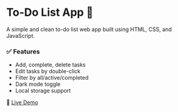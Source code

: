 # To-Do List App 📝

A simple and clean to-do list web app built using HTML, CSS, and JavaScript.

### ✅ Features
- Add, complete, delete tasks
- Edit tasks by double-click
- Filter by all/active/completed
- Dark mode toggle
- Local storage support

🔗 [Live Demo](https://yourusername.github.io/your-repo-name/)
